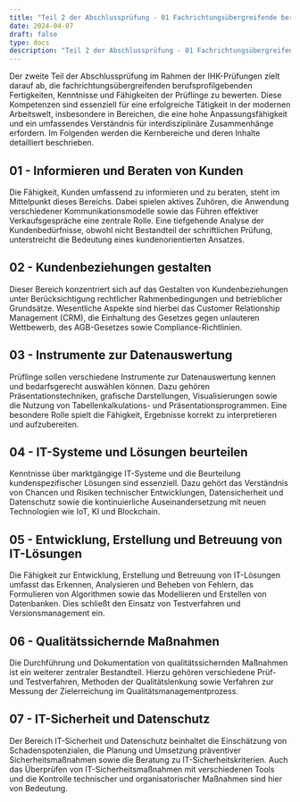 ```yaml
---
title: "Teil 2 der Abschlussprüfung - 01 Fachrichtungsübergreifende berufsprofilgebende Fertigkeiten, Kenntnisse und Fähigkeiten"
date: 2024-04-07
draft: false
type: docs
description: "Teil 2 der Abschlussprüfung - 01 Fachrichtungsübergreifende berufsprofilgebende Fertigkeiten, Kenntnisse und Fähigkeiten description"
---
```


Der zweite Teil der Abschlussprüfung im Rahmen der IHK-Prüfungen zielt darauf ab, die fachrichtungsübergreifenden berufsprofilgebenden Fertigkeiten, Kenntnisse und Fähigkeiten der Prüflinge zu bewerten. Diese Kompetenzen sind essenziell für eine erfolgreiche Tätigkeit in der modernen Arbeitswelt, insbesondere in Bereichen, die eine hohe Anpassungsfähigkeit und ein umfassendes Verständnis für interdisziplinäre Zusammenhänge erfordern. Im Folgenden werden die Kernbereiche und deren Inhalte detailliert beschrieben.

## 01 - Informieren und Beraten von Kunden

Die Fähigkeit, Kunden umfassend zu informieren und zu beraten, steht im Mittelpunkt dieses Bereichs. Dabei spielen aktives Zuhören, die Anwendung verschiedener Kommunikationsmodelle sowie das Führen effektiver Verkaufsgespräche eine zentrale Rolle. Eine tiefgehende Analyse der Kundenbedürfnisse, obwohl nicht Bestandteil der schriftlichen Prüfung, unterstreicht die Bedeutung eines kundenorientierten Ansatzes.

## 02 - Kundenbeziehungen gestalten

Dieser Bereich konzentriert sich auf das Gestalten von Kundenbeziehungen unter Berücksichtigung rechtlicher Rahmenbedingungen und betrieblicher Grundsätze. Wesentliche Aspekte sind hierbei das Customer Relationship Management (CRM), die Einhaltung des Gesetzes gegen unlauteren Wettbewerb, des AGB-Gesetzes sowie Compliance-Richtlinien.

## 03 - Instrumente zur Datenauswertung

Prüflinge sollen verschiedene Instrumente zur Datenauswertung kennen und bedarfsgerecht auswählen können. Dazu gehören Präsentationstechniken, grafische Darstellungen, Visualisierungen sowie die Nutzung von Tabellenkalkulations- und Präsentationsprogrammen. Eine besondere Rolle spielt die Fähigkeit, Ergebnisse korrekt zu interpretieren und aufzubereiten.

## 04 - IT-Systeme und Lösungen beurteilen

Kenntnisse über marktgängige IT-Systeme und die Beurteilung kundenspezifischer Lösungen sind essenziell. Dazu gehört das Verständnis von Chancen und Risiken technischer Entwicklungen, Datensicherheit und Datenschutz sowie die kontinuierliche Auseinandersetzung mit neuen Technologien wie IoT, KI und Blockchain.

## 05 - Entwicklung, Erstellung und Betreuung von IT-Lösungen

Die Fähigkeit zur Entwicklung, Erstellung und Betreuung von IT-Lösungen umfasst das Erkennen, Analysieren und Beheben von Fehlern, das Formulieren von Algorithmen sowie das Modellieren und Erstellen von Datenbanken. Dies schließt den Einsatz von Testverfahren und Versionsmanagement ein.

## 06 - Qualitätssichernde Maßnahmen

Die Durchführung und Dokumentation von qualitätssichernden Maßnahmen ist ein weiterer zentraler Bestandteil. Hierzu gehören verschiedene Prüf- und Testverfahren, Methoden der Qualitätslenkung sowie Verfahren zur Messung der Zielerreichung im Qualitätsmanagementprozess.

## 07 - IT-Sicherheit und Datenschutz

Der Bereich IT-Sicherheit und Datenschutz beinhaltet die Einschätzung von Schadenspotenzialen, die Planung und Umsetzung präventiver Sicherheitsmaßnahmen sowie die Beratung zu IT-Sicherheitskriterien. Auch das Überprüfen von IT-Sicherheitsmaßnahmen mit verschiedenen Tools und die Kontrolle technischer und organisatorischer Maßnahmen sind hier von Bedeutung.
